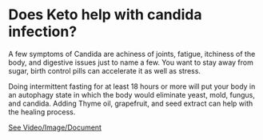 # Does Keto help with candida infection?

A few symptoms of Candida are achiness of joints, fatigue, itchiness of the body, and digestive issues just to name a few. You want to stay away from sugar, birth control pills can accelerate it as well as stress.

Doing intermittent fasting for at least 18 hours or more will put your body in an autophagy state in which the body would eliminate yeast, mold, fungus, and candida. Adding Thyme oil, grapefruit, and seed extract can help with the healing process.

 [See Video/Image/Document](https://hls-player.drberg.com/asset?path=migrated-assets/kill-candida-with-keto-intermittent-fasting-drberg-on-candida-infection)